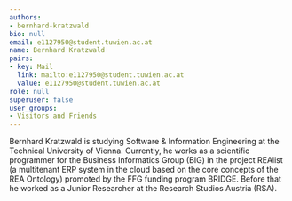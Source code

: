 ```yaml
---
authors:
- bernhard-kratzwald
bio: null
email: e1127950@student.tuwien.ac.at
name: Bernhard Kratzwald
pairs:
- key: Mail
  link: mailto:e1127950@student.tuwien.ac.at
  value: e1127950@student.tuwien.ac.at
role: null
superuser: false
user_groups:
- Visitors and Friends
---
```


Bernhard Kratzwald is studying Software &amp; Information Engineering at the Technical University of Vienna. Currently, he works as a scientific programmer for the Business Informatics Group (BIG) in the project REAlist (a multitenant ERP system in the cloud based on the core concepts of the REA Ontology) promoted by the FFG funding program BRIDGE. Before that he worked as a Junior Researcher at the Research Studios Austria (RSA).